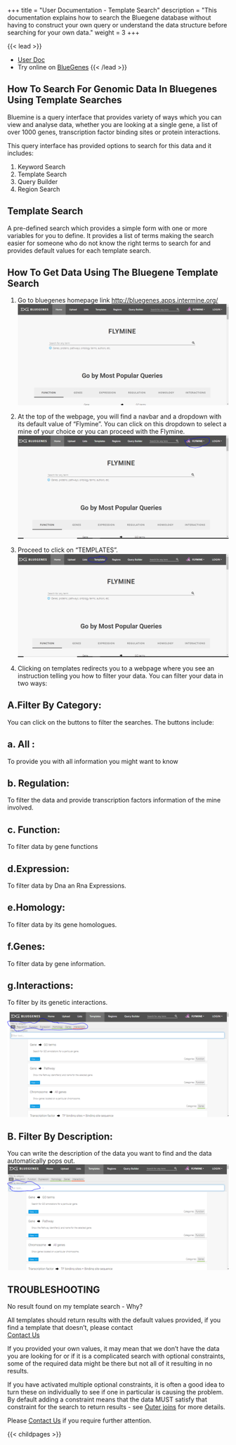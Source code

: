 +++
title = "User Documentation - Template Search"
description = "This documentation explains how to search the Bluegene database without having to construct your own query or understand the data structure before searching for your own data."
weight = 3
+++

{{< lead >}}

- [User Doc](https://flymine.readthedocs.io/en/latest/)
- Try online on [BlueGenes](http://bluegenes.apps.intermine.org/)
{{< /lead >}}



## How To Search For Genomic Data In Bluegenes Using Template Searches



Bluemine is a query interface that provides variety of ways which you can view and analyse data, whether you are looking at a single gene, a list of over 1000 genes, transcription factor binding sites or protein interactions.

This query interface has provided options to search for this data and it includes:

1. Keyword Search
2. Template Search
3. Query Builder
4. Region Search





## Template Search

A pre-defined search which provides a simple form with one or more variables for you to define. It provides a list of terms making the search easier for someone who do not know the right terms to search for and provides default values for each template search.


## How To Get Data Using The Bluegene Template Search


1. Go to bluegenes homepage link  http://bluegenes.apps.intermine.org/
![alt text](https://raw.githubusercontent.com/LizzyKate/training-portal/lizzy/content/user-documentation/template-img/home.PNG)


2. At the top of the webpage, you will find a navbar and a dropdown with its default value of “Flymine”. You can click on this dropdown to select a mine of your choice or you can proceed with the Flymine.
![alt text](https://raw.githubusercontent.com/LizzyKate/training-portal/lizzy/content/user-documentation/template-img/fly.PNG)



3. Proceed to click on “TEMPLATES”.
![alt text](https://raw.githubusercontent.com/LizzyKate/training-portal/lizzy/content/user-documentation/template-img/template.PNG)

4. Clicking on templates redirects you to a webpage where you see an instruction telling you how to filter your data. You can filter your data in two ways:

## A.Filter By Category:  
 You can click on the buttons to filter the searches. The buttons include:

## a. All : 
To provide you with all information you might want to know

## b. Regulation: 
To filter the data and provide transcription factors information of the mine involved.

## c. Function: 
To filter data by gene functions

## d.Expression:
 To filter data by Dna an Rna Expressions.

## e.Homology: 
To filter data by its gene homologues.

## f.Genes: 
To filter data by gene information.

## g.Interactions: 
To filter by its genetic interactions.

![alt text](https://raw.githubusercontent.com/LizzyKate/training-portal/lizzy/content/user-documentation/template-img/cate.PNG)



## B. Filter By Description: 
You can write the description of the data you want to find and the data automatically pops out.
![alt text](https://raw.githubusercontent.com/LizzyKate/training-portal/lizzy/content/user-documentation/template-img/des.PNG)





## TROUBLESHOOTING

No result found on my template search  - Why?

All templates should return results with the default  values provided, if you find a template that doesn’t, please contact  
<a href="https://flymine.readthedocs.io/en/latest/contact/Documentationcontact.html#contact">Contact Us</a>

If you provided your own values, it may mean that we don’t have the data you are looking for or if it is a complicated search with optional constraints, some of the required data might be there but not all of it resulting in no results.

If you have activated multiple optional constraints, it is often a good idea to turn these on individually to see if one in particular is causing the problem. By default adding a constraint means that the data MUST satisfy that constraint for the search to return results - see <a href="https://flymine.readthedocs.io/en/latest/query-builder/Documentationquerybuilder.html#outerjoin">Outer joins</a> for more details.

Please <a href="https://flymine.readthedocs.io/en/latest/contact/Documentationcontact.html#contact">Contact Us</a> if you require further attention.




{{< childpages >}}